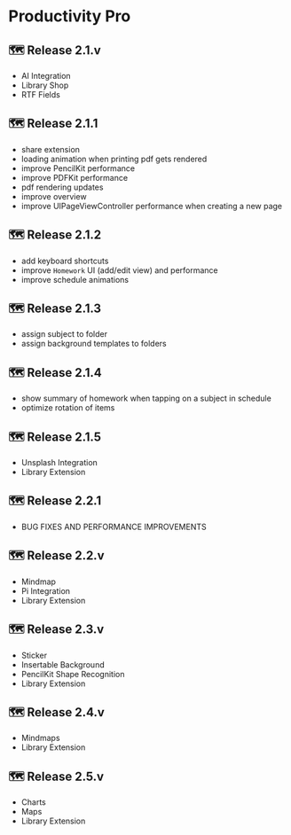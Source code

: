 # Productivity Pro

## 🗺️ Release 2.1.v
- AI Integration
- Library Shop
- RTF Fields

## 🗺️ Release 2.1.1
- share extension
- loading animation when printing pdf gets rendered 
- improve PencilKit performance 
- improve PDFKit performance
- pdf rendering updates
- improve overview 
- improve UIPageViewController performance when creating a new page 

## 🗺️ Release 2.1.2
- add keyboard shortcuts
- improve `Homework` UI (add/edit view) and performance
- improve schedule animations 

## 🗺️ Release 2.1.3
- assign subject to folder
- assign background templates to folders 

## 🗺️ Release 2.1.4
- show summary of homework when tapping on a subject in schedule 
- optimize rotation of items 

## 🗺️ Release 2.1.5
- Unsplash Integration 
- Library Extension

## 🗺️ Release 2.2.1
- BUG FIXES AND PERFORMANCE IMPROVEMENTS

## 🗺️ Release 2.2.v
- Mindmap
- Pi Integration
- Library Extension

## 🗺️ Release 2.3.v
- Sticker
- Insertable Background
- PencilKit Shape Recognition
- Library Extension

## 🗺️ Release 2.4.v
- Mindmaps
- Library Extension

## 🗺️ Release 2.5.v
- Charts
- Maps
- Library Extension
